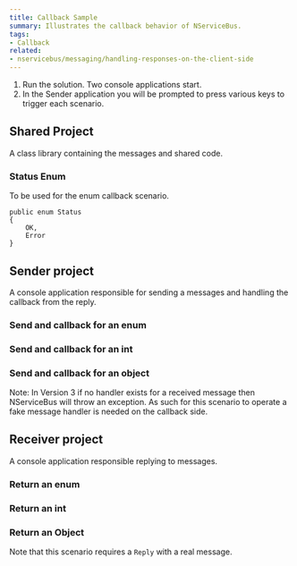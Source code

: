 ```yaml
---
title: Callback Sample
summary: Illustrates the callback behavior of NServiceBus.
tags:
- Callback
related:
- nservicebus/messaging/handling-responses-on-the-client-side
---
```


 1. Run the solution. Two console applications start.
 2. In the Sender application you will be prompted to press various keys to trigger each scenario. 


## Shared Project 
 
A class library containing the messages and shared code.


### Status Enum

To be used for the enum callback scenario.

```
public enum Status
{
    OK,
    Error
}
```

## Sender project

A console application responsible for sending a messages and handling the callback from the reply.


### Send and callback for an enum

<!-- import SendEnumMessage -->


### Send and callback for an int

<!-- import SendIntMessage -->


### Send and callback for an object

<!-- import SendObjectMessage -->

Note: In Version 3 if no handler exists for a received message then NServiceBus will throw an exception. As such for this scenario to operate a fake message handler is needed on the callback side.

<!-- import ObjectResponseMessageHandler -->


## Receiver project

A console application responsible replying to messages.


### Return an enum

<!-- import EnumMessageHandler -->


### Return an int 

<!-- import IntMessageHandler -->


### Return an Object

Note that this scenario requires a `Reply` with a real message.

<!-- import ObjectMessageHandler -->